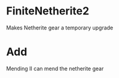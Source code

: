 # FiniteNetherite2
Makes Netherite gear a temporary upgrade

# Add
Mending II can mend the netherite gear
